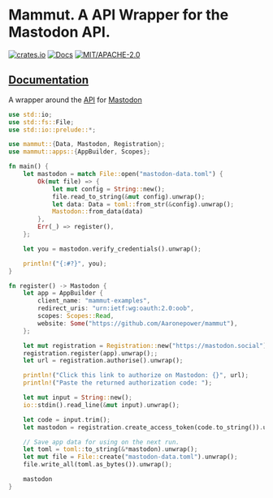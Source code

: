# Mammut. A API Wrapper for the Mastodon API.

[![crates.io](https://img.shields.io/crates/v/mammut.svg)](https://crates.io/crates/mammut)
[![Docs](https://docs.rs/mammut/badge.svg)](https://docs.rs/mammut)
[![MIT/APACHE-2.0](https://img.shields.io/crates/l/mammut.svg)](https://crates.io/crates/mammut)

## [Documentation](https://docs.rs/mammut/)

A wrapper around the [API](https://docs.joinmastodon.org/api/) for [Mastodon](https://mastodon.social/)

```rust
use std::io;
use std::fs::File;
use std::io::prelude::*;

use mammut::{Data, Mastodon, Registration};
use mammut::apps::{AppBuilder, Scopes};

fn main() {
    let mastodon = match File::open("mastodon-data.toml") {
        Ok(mut file) => {
            let mut config = String::new();
            file.read_to_string(&mut config).unwrap();
            let data: Data = toml::from_str(&config).unwrap();
            Mastodon::from_data(data)
        },
        Err(_) => register(),
    };

    let you = mastodon.verify_credentials().unwrap();

    println!("{:#?}", you);
}

fn register() -> Mastodon {
    let app = AppBuilder {
        client_name: "mammut-examples",
        redirect_uris: "urn:ietf:wg:oauth:2.0:oob",
        scopes: Scopes::Read,
        website: Some("https://github.com/Aaronepower/mammut"),
    };

    let mut registration = Registration::new("https://mastodon.social");
    registration.register(app).unwrap();;
    let url = registration.authorise().unwrap();

    println!("Click this link to authorize on Mastodon: {}", url);
    println!("Paste the returned authorization code: ");

    let mut input = String::new();
    io::stdin().read_line(&mut input).unwrap();

    let code = input.trim();
    let mastodon = registration.create_access_token(code.to_string()).unwrap();

    // Save app data for using on the next run.
    let toml = toml::to_string(&*mastodon).unwrap();
    let mut file = File::create("mastodon-data.toml").unwrap();
    file.write_all(toml.as_bytes()).unwrap();

    mastodon
}
```
